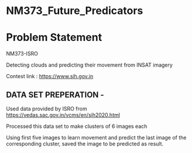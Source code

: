 # NM373_Future_Predicators

# Problem Statement
NM373-ISRO

Detecting clouds and predicting their movement from INSAT imagery

Contest link : https://www.sih.gov.in

## DATA SET PREPERATION -

Used data provided by ISRO from https://vedas.sac.gov.in/vcms/en/sih2020.html

Processed this data set to make clusters of 6 images each

Using first five images to learn movement and predict the last image of the corresponding cluster, saved the image to be predicted as result.
